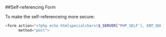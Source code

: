 ##Self-referencing Form

To make the self-referenceing more secure:
```php
<form action="<?php echo htmlspecialchars($_SERVER['PHP_SELF'], ENT_QUOTES, 'utf-8'); ?>"
      method="post">
```
